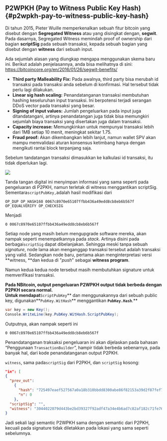 ## P2WPKH \(Pay to Witness Public Key Hash\) {#p2wpkh-pay-to-witness-public-key-hash}

Di tahun 2015, Pieter Wuille memperkenalkan sebuah fitur bitcoin yang disebut dengan **Segregated Witness** atau yang disingkat dengan, **segwit**. Pada dasarnya, Segregated Witness memindah proof of ownership dari bagian **scriptSig** pada sebuah transaksi, kepada sebuah bagian yang disebut dengan **witness** dari sebuah input.

Ada sejumlah alasan yang diungkap mengapa menggunakan skema baru ini. Berikut adalah penjelasannya, anda bisa melihatnya di sini: [https:\/\/bitcoincore.org\/en\/2016\/01\/26\/segwit-benefits\/](https://bitcoincore.org/en/2016/01/26/segwit-benefits/)

* **Third party Malleability Fix:** Pada awalnya, third party bisa merubah id transaksi pada transaksi anda sebelum di konfirmasi. Hal tersebut tidak perlu lagi dilakukan. 
* **Linear sig hash scaling:** Penandatanganan transaksi membutuhan hashing keseluruhan input transaksi. Ini berpotensi terjadi serangan DDoS vector pada transaksi yang besar.
* **Signing of input values:** Jumlah pengeluarkan pada input juga ditandatangani, artinya penandatangan juga tidak bisa memungkiri sejumlah biaya transaksi yang disertakan juga dalam transaksi. 
* **Capacity increase:** Memungkinkan untuk mempunyai transaksi lebih dari 1MB setiap 10 menit, meningkat sekitar 1.75.
* **Fraud proof:** Akan dikembangkan lebih lanjut, namun wallet SPV akan mampu memvalidasi aturan konsensus ketimbang hanya dengan mengikuti rantai block terpanjang saja. 

Sebelum tandatangan transaksi dimasukkan ke kalkulasi id transaksi, itu tidak diperlukan lagi.

![](../assets/segwit.png)

Tanda tangan digital ini menyimpan informasi yang sama seperti pada pengeluaran di P2PKH, namun terletak di witness menggantikan scriptSig. Sementara`scriptPubKey,`adalah hasil modifikasi dari

```
OP_DUP OP_HASH160 0067c8970e65107ffbb436a49edd8cb8eb6b567f OP_EQUALVERIFY OP_CHECKSIG
```

Menjadi

```
0 0067c8970e65107ffbb436a49edd8cb8eb6b567f
```

Setiap node yang masih belum mengupgrade software mereka, akan nampak seperti menempatkannya pada _stack_. Artinya disini pada berbagai`scriptSig` dapat dibelanjakan. Sehingga meski tanpa sebuah _signature_, node lama akan menganggap transaksi tersebut adalah transaksi yang valid. Sedangkan node baru, pertama akan menginterpretasi versi **witness, **dan kedua di "_push_" sebagai **witness program**.

Namun kedua kedua node tersebut masih membutuhkan signature untuk memverifikasi transaksi.

**Pada NBitcoin, output pengeluaran P2WPKH output tidak berbeda dengan P2PKH secara normal.  
Untuk mendapat**`ScriptPubKey`** dan menggunakannya dari sebuah public key, digunakan**`PubKey.WitHash`** menggantikan **`PubKey.Hash`**.**

```cs
var key = new Key();
Console.WriteLine(key.PubKey.WitHash.ScriptPubKey);
```

Outputnya, akan nampak seperti ini

```
0 0067c8970e65107ffbb436a49edd8cb8eb6b567f
```

Penandatanganan traksaksi pengeluaran ini akan dijelaskan pada bahasan “Penggunaan `TransactionBuilder`”, hampir tidak berbeda sebenarnya, pada banyak hal, dari kode penandatanganan output P2PKH.

`witness`, sama pada`scriptSig` dari P2PKH, dan `scriptSig` kosong:

```json
"in": [
{
  "prev_out": 
    {
      "hash": "725497eaef527567a0a18b310bbdd8300abe86f82153a39d2f87fef713dc8177",
      "n": 0
    },
  "scriptSig": "",
  "witness": "3044022079d443be2bd39327f92adf47a34e4b6ad7c82af182c71fe76ccd39743ced58cf0220149de3e8f11e47a989483f371d3799a710a7e862dd33c9bd842c417002a1c32901 0363f24cd2cb27bb35eb2292789ce4244d55ce580218fd81688197d4ec3b005a67"
}
```

Jadi sekali lagi semantic P2WPKH sama dengan semantic dari P2PKH, kecuali pada signature tidak diletakkan pada lokasi yang sama seperti sebelumnya.

